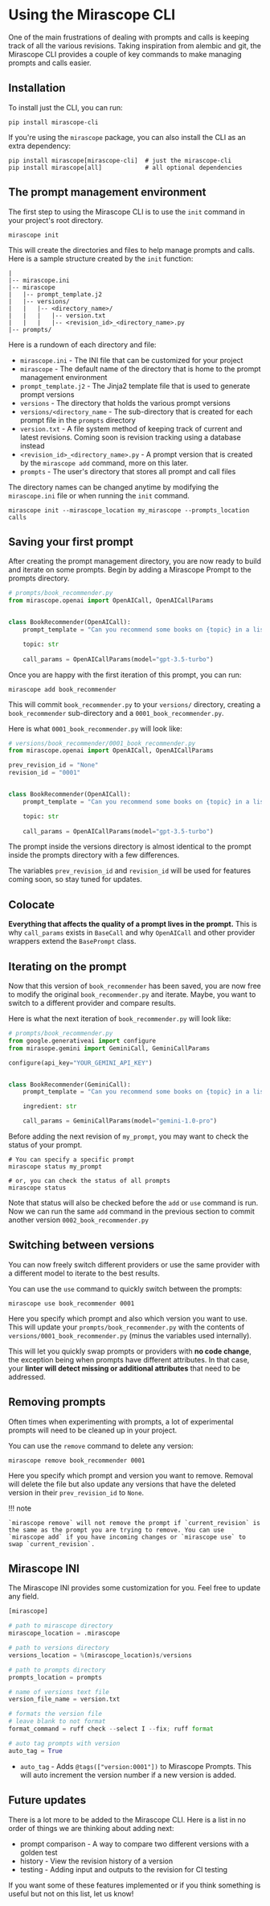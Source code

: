# Using the Mirascope CLI

One of the main frustrations of dealing with prompts and calls is keeping track of all the various revisions. Taking inspiration from alembic and git, the Mirascope CLI provides a couple of key commands to make managing prompts and calls easier.

## Installation

To install just the CLI, you can run:

```shell
pip install mirascope-cli
```

If you're using the `mirascope` package, you can also install the CLI as an extra dependency:

```shell
pip install mirascope[mirascope-cli]  # just the mirascope-cli
pip install mirascope[all]            # all optional dependencies
```

## The prompt management environment

The first step to using the Mirascope CLI is to use the `init` command in your project's root directory.

```shell
mirascope init
```

This will create the directories and files to help manage prompts and calls.
Here is a sample structure created by the `init` function:

```plaintext
|
|-- mirascope.ini
|-- mirascope
|   |-- prompt_template.j2
|   |-- versions/
|   |   |-- <directory_name>/
|   |   |   |-- version.txt
|   |   |   |-- <revision_id>_<directory_name>.py
|-- prompts/
```

Here is a rundown of each directory and file:

- `mirascope.ini` - The INI file that can be customized for your project
- `mirascope` - The default name of the directory that is home to the prompt management environment
- `prompt_template.j2` - The Jinja2 template file that is used to generate prompt versions
- `versions` - The directory that holds the various prompt versions
- `versions/<directory_name` - The sub-directory that is created for each prompt file in the `prompts` directory
- `version.txt` - A file system method of keeping track of current and latest revisions. Coming soon is revision tracking using a database instead
- `<revision_id>_<directory_name>.py` - A prompt version that is created by the `mirascope add` command, more on this later.
- `prompts` - The user's directory that stores all prompt and call files

The directory names can be changed anytime by modifying the `mirascope.ini` file or when running the `init` command.

```shell
mirascope init --mirascope_location my_mirascope --prompts_location calls
```

## Saving your first prompt

After creating the prompt management directory, you are now ready to build and iterate on some prompts. Begin by adding a Mirascope Prompt to the prompts directory.

```python
# prompts/book_recommender.py
from mirascope.openai import OpenAICall, OpenAICallParams


class BookRecommender(OpenAICall):
    prompt_template = "Can you recommend some books on {topic} in a list format?"

    topic: str
    
    call_params = OpenAICallParams(model="gpt-3.5-turbo")
```

Once you are happy with the first iteration of this prompt, you can run:

```shell
mirascope add book_recommender
```

This will commit `book_recommender.py` to your `versions/` directory, creating a `book_recommender` sub-directory and a `0001_book_recommender.py`.

Here is what `0001_book_recommender.py` will look like:

```python
# versions/book_recommender/0001_book_recommender.py
from mirascope.openai import OpenAICall, OpenAICallParams

prev_revision_id = "None"
revision_id = "0001"


class BookRecommender(OpenAICall):
    prompt_template = "Can you recommend some books on {topic} in a list format?"

    topic: str
    
    call_params = OpenAICallParams(model="gpt-3.5-turbo")
```

The prompt inside the versions directory is almost identical to the prompt inside the prompts directory with a few differences.

The variables `prev_revision_id` and `revision_id` will be used for features coming soon, so stay tuned for updates.

## Colocate

**Everything that affects the quality of a prompt lives in the prompt.** This is why `call_params` exists in `BaseCall` and why `OpenAICall` and other provider wrappers extend the `BasePrompt` class.

## Iterating on the prompt

Now that this version of `book_recommender` has been saved, you are now free to modify the original `book_recommender.py` and iterate. Maybe, you want to switch to a different provider and compare results.

Here is what the next iteration of `book_recommender.py` will look like:

```python
# prompts/book_recommender.py
from google.generativeai import configure
from mirasope.gemini import GeminiCall, GeminiCallParams

configure(api_key="YOUR_GEMINI_API_KEY")


class BookRecommender(GeminiCall):
	prompt_template = "Can you recommend some books on {topic} in a list format?"

	ingredient: str

	call_params = GeminiCallParams(model="gemini-1.0-pro")
```

Before adding the next revision of `my_prompt`, you may want to check the status of your prompt.

```shell
# You can specify a specific prompt
mirascope status my_prompt

# or, you can check the status of all prompts
mirascope status
```

Note that status will also be checked before the `add` or `use` command is run.
Now we can run the same `add` command in the previous section to commit another version `0002_book_recommender.py`

## Switching between versions

You can now freely switch different providers or use the same provider with a different model to iterate to the best results.

You can use the `use` command to quickly switch between the prompts:

```shell
mirascope use book_recommender 0001
```

Here you specify which prompt and also which version you want to use. This will update your `prompts/book_recommender.py` with the contents of `versions/0001_book_recommender.py` (minus the variables used internally).

This will let you quickly swap prompts or providers with **no code change**, the exception being when prompts have different attributes. In that case, your **linter will detect missing or additional attributes** that need to be addressed.

## Removing prompts

Often times when experimenting with prompts, a lot of experimental prompts will need to be cleaned up in your project.

You can use the `remove` command to delete any version:

```shell
mirascope remove book_recommender 0001
```

Here you specify which prompt and version you want to remove. Removal will delete the file but also update any versions that have the deleted version in their `prev_revision_id` to `None`.

!!! note

    `mirascope remove` will not remove the prompt if `current_revision` is the same as the prompt you are trying to remove. You can use `mirascope add` if you have incoming changes or `mirascope use` to swap `current_revision`.

## Mirascope INI

The Mirascope INI provides some customization for you. Feel free to update any field.

```python
[mirascope]

# path to mirascope directory
mirascope_location = .mirascope

# path to versions directory
versions_location = %(mirascope_location)s/versions

# path to prompts directory
prompts_location = prompts

# name of versions text file
version_file_name = version.txt

# formats the version file
# leave blank to not format 
format_command = ruff check --select I --fix; ruff format

# auto tag prompts with version
auto_tag = True
```

- `auto_tag` - Adds `@tags(["version:0001"])` to Mirascope Prompts. This will auto increment the version number if a new version is added.

## Future updates

There is a lot more to be added to the Mirascope CLI. Here is a list in no order of things we are thinking about adding next:

- prompt comparison - A way to compare two different versions with a golden test
- history - View the revision history of a version
- testing - Adding input and outputs to the revision for CI testing

If you want some of these features implemented or if you think something is useful but not on this list, let us know!
